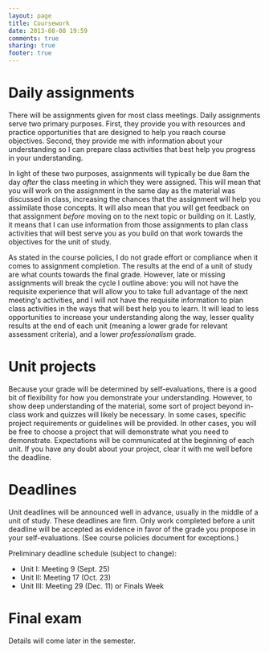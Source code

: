 ```yaml
---
layout: page
title: Coursework
date: 2013-08-08 19:59
comments: true
sharing: true
footer: true
---
```


# Daily assignments #

There will be assignments given for most class meetings. Daily assignments serve two primary purposes. First, they provide you with resources and practice opportunities that are designed to help you reach course objectives. Second, they provide me with information about your understanding so I can prepare class activities that best help you progress in your understanding. 

In light of these two purposes, assignments will typically be due 8am the day *after* the class meeting in which they were assigned. This will mean that you will work on the assignment in the same day as the material was discussed in class, increasing the chances that the assignment will help you assimilate those concepts. It will also mean that you will get feedback on that assignment *before* moving on to the next topic or building on it. Lastly, it means that I can use information from those assignments to plan class activities that will best serve you as you build on that work towards the objectives for the unit of study.

As stated in the course policies, I do not grade effort or compliance when it comes to assignment completion. The results at the end of a unit of study are what counts towards the final grade. However, late or missing assignments will break the cycle I outline above: you will not have the requisite experience that will allow you to take full advantage of the next meeting's activities, and I will not have the requisite information to plan class activities in the ways that will best help you to learn. It will lead to less opportunities to increase your understanding along the way, lesser quality results at the end of each unit (meaning a lower grade for relevant assessment criteria), and a lower *professionalism* grade.

# Unit projects #

Because your grade will be determined by self-evaluations, there is a good bit of flexibility for how you demonstrate your understanding. However, to show deep understanding of the material, some sort of project beyond in-class work and quizzes will likely be necessary. In some cases, specific project requirements or guidelines will be provided. In other cases, you will be free to choose a project that will demonstrate what you need to demonstrate. Expectations will be communicated at the beginning of each unit. If you have any doubt about your project, clear it with me well before the deadline.

# Deadlines #

Unit deadlines will be announced well in advance, usually in the middle of a unit of study. These deadlines are firm. Only work completed before a unit deadline will be accepted as evidence in favor of the grade you propose in your self-evaluations. (See course policies document for exceptions.)

Preliminary deadline schedule (subject to change):

- Unit I: Meeting 9 (Sept. 25)  
- Unit II: Meeting 17 (Oct. 23)  
- Unit III: Meeting 29 (Dec. 11) or Finals Week

# Final exam #

Details will come later in the semester. 

